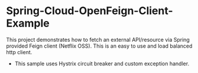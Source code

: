 # Spring-Cloud-OpenFeign-Client-Example

This project demonstrates how to fetch an external API/resource via Spring provided Feign client (Netflix OSS). This is an easy to use and load balanced http client. 
- This sample uses Hystrix circuit breaker and custom exception handler.